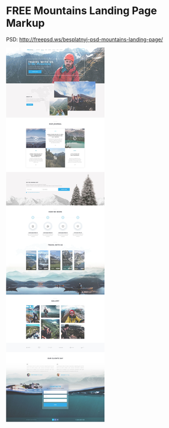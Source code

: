 # FREE Mountains Landing Page Markup

PSD: http://freepsd.ws/besplatnyj-psd-mountains-landing-page/

![FREE PSD Mountains Landing Page](./mountains.jpg)
